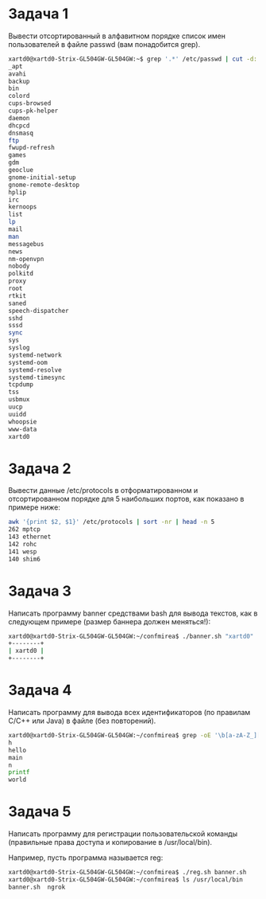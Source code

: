 # Задача 1
Вывести отсортированный в алфавитном порядке список имен пользователей в файле passwd (вам понадобится grep).
```bash
xartd0@xartd0-Strix-GL504GW-GL504GW:~$ grep '.*' /etc/passwd | cut -d: -f1 | sort
_apt
avahi
backup
bin
colord
cups-browsed
cups-pk-helper
daemon
dhcpcd
dnsmasq
ftp
fwupd-refresh
games
gdm
geoclue
gnome-initial-setup
gnome-remote-desktop
hplip
irc
kernoops
list
lp
mail
man
messagebus
news
nm-openvpn
nobody
polkitd
proxy
root
rtkit
saned
speech-dispatcher
sshd
sssd
sync
sys
syslog
systemd-network
systemd-oom
systemd-resolve
systemd-timesync
tcpdump
tss
usbmux
uucp
uuidd
whoopsie
www-data
xartd0
```

# Задача 2
Вывести данные /etc/protocols в отформатированном и отсортированном порядке для 5 наибольших портов, как показано в примере ниже:
```bash
awk '{print $2, $1}' /etc/protocols | sort -nr | head -n 5
262 mptcp
143 ethernet
142 rohc
141 wesp
140 shim6
```

# Задача 3
Написать программу banner средствами bash для вывода текстов, как в следующем примере (размер баннера должен меняться!):
```bash
xartd0@xartd0-Strix-GL504GW-GL504GW:~/confmirea$ ./banner.sh "xartd0"
+--------+
| xartd0 |
+--------+
```

# Задача 4
Написать программу для вывода всех идентификаторов (по правилам C/C++ или Java) в файле (без повторений).
```bash
xartd0@xartd0-Strix-GL504GW-GL504GW:~/confmirea$ grep -oE '\b[a-zA-Z_][a-zA-Z0-9_]*\b' hello.c | grep -vE '\b(int|void|return|if|else|for|while|include|stdio)\b' | sort | uniq
h
hello
main
n
printf
world
```

# Задача 5
Написать программу для регистрации пользовательской команды (правильные права доступа и копирование в /usr/local/bin).

Например, пусть программа называется reg:
```bash
xartd0@xartd0-Strix-GL504GW-GL504GW:~/confmirea$ ./reg.sh banner.sh
xartd0@xartd0-Strix-GL504GW-GL504GW:~/confmirea$ ls /usr/local/bin
banner.sh  ngrok
```



